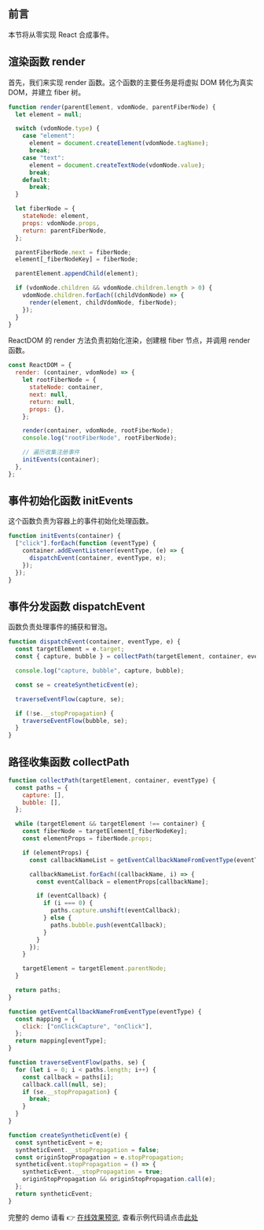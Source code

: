## 前言

本节将从零实现 React 合成事件。

## 渲染函数 render

首先，我们来实现 render 函数。这个函数的主要任务是将虚拟 DOM 转化为真实 DOM，并建立 fiber 树。

```js
function render(parentElement, vdomNode, parentFiberNode) {
  let element = null;

  switch (vdomNode.type) {
    case "element":
      element = document.createElement(vdomNode.tagName);
      break;
    case "text":
      element = document.createTextNode(vdomNode.value);
      break;
    default:
      break;
  }

  let fiberNode = {
    stateNode: element,
    props: vdomNode.props,
    return: parentFiberNode,
  };

  parentFiberNode.next = fiberNode;
  element[_fiberNodeKey] = fiberNode;

  parentElement.appendChild(element);

  if (vdomNode.children && vdomNode.children.length > 0) {
    vdomNode.children.forEach((childVdomNode) => {
      render(element, childVdomNode, fiberNode);
    });
  }
}
```

ReactDOM 的 render 方法负责初始化渲染，创建根 fiber 节点，并调用 render 函数。

```js
const ReactDOM = {
  render: (container, vdomNode) => {
    let rootFiberNode = {
      stateNode: container,
      next: null,
      return: null,
      props: {},
    };

    render(container, vdomNode, rootFiberNode);
    console.log("rootFiberNode", rootFiberNode);

    // 遍历收集注册事件
    initEvents(container);
  },
};
```

## 事件初始化函数 initEvents

这个函数负责为容器上的事件初始化处理函数。

```js
function initEvents(container) {
  ["click"].forEach(function (eventType) {
    container.addEventListener(eventType, (e) => {
      dispatchEvent(container, eventType, e);
    });
  });
}
```

## 事件分发函数 dispatchEvent

函数负责处理事件的捕获和冒泡。

```js
function dispatchEvent(container, eventType, e) {
  const targetElement = e.target;
  const { capture, bubble } = collectPath(targetElement, container, eventType);

  console.log("capture, bubble", capture, bubble);

  const se = createSyntheticEvent(e);

  traverseEventFlow(capture, se);

  if (!se.__stopPropagation) {
    traverseEventFlow(bubble, se);
  }
}
```

## 路径收集函数 collectPath

```js
function collectPath(targetElement, container, eventType) {
  const paths = {
    capture: [],
    bubble: [],
  };

  while (targetElement && targetElement !== container) {
    const fiberNode = targetElement[_fiberNodeKey];
    const elementProps = fiberNode.props;

    if (elementProps) {
      const callbackNameList = getEventCallbackNameFromEventType(eventType);

      callbackNameList.forEach((callbackName, i) => {
        const eventCallback = elementProps[callbackName];

        if (eventCallback) {
          if (i === 0) {
            paths.capture.unshift(eventCallback);
          } else {
            paths.bubble.push(eventCallback);
          }
        }
      });
    }

    targetElement = targetElement.parentNode;
  }

  return paths;
}

function getEventCallbackNameFromEventType(eventType) {
  const mapping = {
    click: ["onClickCapture", "onClick"],
  };
  return mapping[eventType];
}

function traverseEventFlow(paths, se) {
  for (let i = 0; i < paths.length; i++) {
    const callback = paths[i];
    callback.call(null, se);
    if (se.__stopPropagation) {
      break;
    }
  }
}

function createSyntheticEvent(e) {
  const syntheticEvent = e;
  syntheticEvent.__stopPropagation = false;
  const originStopPropagation = e.stopPropagation;
  syntheticEvent.stopPropagation = () => {
    syntheticEvent.__stopPropagation = true;
    originStopPropagation && originStopPropagation.call(e);
  };
  return syntheticEvent;
}
```

完整的 demo 请看 👉 [在线效果预览](https://chenxiaoyao6228.github.io/html-preview/?https://github.com/chenxiaoyao6228/fe-notes/blob/main/React源码/_demo/synthetic-event/create-from-sratch/index.html), 查看示例代码请点击[此处](../_demo/synthetic-event/create-from-sratch/index.html)
